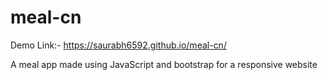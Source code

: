 # meal-cn

Demo Link:- https://saurabh6592.github.io/meal-cn/

A meal app made using JavaScript and bootstrap for a responsive website
